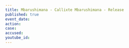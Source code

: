 ```yaml
---
title: Mbarushimana - Callixte Mbarushimana - Release
published: true
event_date:
action:
case:
accused:
youtube_id:
---
```


